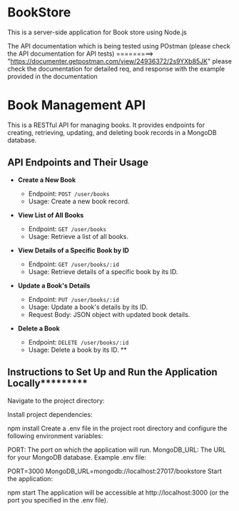 # BookStore
This is a server-side application for Book store using Node.js



The API documentation which is being tested using POstman (please check the API documentation for API tests) =========>  "https://documenter.getpostman.com/view/24936372/2s9YXb85JK"
please check the documentation for detailed req, and response with the example provided in the documentation

# Book Management API

This is a RESTful API for managing books. It provides endpoints for creating, retrieving, updating, and deleting book records in a MongoDB database.

## API Endpoints and Their Usage

- **Create a New Book**

  - Endpoint: `POST /user/books`
  - Usage: Create a new book record.
  

- **View List of All Books**

  - Endpoint: `GET /user/books`
  - Usage: Retrieve a list of all books.

- **View Details of a Specific Book by ID**

  - Endpoint: `GET /user/books/:id`
  - Usage: Retrieve details of a specific book by its ID.

- **Update a Book's Details**

  - Endpoint: `PUT /user/books/:id`
  - Usage: Update a book's details by its ID.
  - Request Body: JSON object with updated book details.

- **Delete a Book**

  - Endpoint: `DELETE /user/books/:id`
  - Usage: Delete a book by its ID.
**
## ****************************Instructions to Set Up and Run the Application Locally*************************************

Navigate to the project directory:

Install project dependencies:

npm install
Create a .env file in the project root directory and configure the following environment variables:

PORT: The port on which the application will run.
MongoDB_URL: The URL for your MongoDB database.
Example .env file:

PORT=3000
MongoDB_URL=mongodb://localhost:27017/bookstore
Start the application:

npm start
The application will be accessible at http://localhost:3000 (or the port you specified in the .env file).






